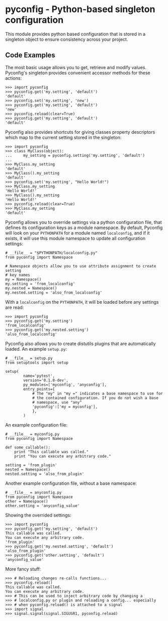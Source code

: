 pyconfig - Python-based singleton configuration
===============================================

This module provides python based configuration that is stored in a singleton
object to ensure consistency across your project.

Code Examples
-------------

The most basic usage allows you to get, retrieve and modify values. Pyconfig's
singleton provides convenient accessor methods for these actions:

    >>> import pyconfig
    >>> pyconfig.get('my.setting', 'default')
    'default'
    >>> pyconfig.set('my.setting', 'new')
    >>> pyconfig.get('my.setting', 'default')
    'new'
    >>> pyconfig.reload(clear=True)
    >>> pyconfig.get('my.setting', 'default')
    'default'

Pyconfig also provides shortcuts for giving classes property descriptors which
map to the current setting stored in the singleton:

    >>> import pyconfig
    >>> class MyClass(object):
    ...     my_setting = pyconfig.setting('my.setting', 'default')
    ...     
    >>> MyClass.my_setting
    'default'
    >>> MyClass().my_setting
    'default'
    >>> pyconfig.set('my.setting', "Hello World!")
    >>> MyClass.my_setting
    'Hello World!'
    >>> MyClass().my_setting
    'Hello World!'
    >>> pyconfig.reload(clear=True)
    >>> MyClass.my_setting
    'default'

Pyconfig allows you to override settings via a python configuration file, that
defines its configuration keys as a module namespace. By default, Pyconfig will
look on your `PYTHONPATH` for a module named `localconfig`, and if it exists, it
will use this module namespace to update all configuration settings:

    # __file__ = "$PYTHONPATH/localconfig.py"
    from pyconfig import Namespace

    # Namespace objects allow you to use attribute assignment to create setting 
    # key names
    my = Namespace()
    my.setting = 'from_localconfig'
    my.nested = Namespace()
    my.nested.setting = 'also_from_localconfig'

With a `localconfig` on the `PYTHONPATH`, it will be loaded before any settings
are read:

    >>> import pyconfig
    >>> pyconfig.get('my.setting')
    'from_localconfig'
    >>> pyconfig.get('my.nested.setting')
    'also_from_localconfig'

Pyconfig also allows you to create distutils plugins that are automatically
loaded. An example `setup.py`:

    # __file__ = setup.py
    from setuptools import setup

    setup(
            name='pytest',
            version='0.1.0-dev',
            py_modules=['myconfig', 'anyconfig'],
            entry_points={
                # The "my" in "my =" indicates a base namespace to use for
                # the contained configuration. If you do not wish a base
                # namespace, use "any"
                'pyconfig':['my = myconfig'],
                },
            )

An example configuration file:

    # __file__ = myconfig.py
    from pyconfig import Namespace

    def some_callable():
        print "This callable was called."
        print "You can execute any arbitrary code."

    setting = 'from_plugin'
    nested = Namespace()
    nested.setting = 'also_from_plugin'

Another example configuration file, without a base namespace:

    # __file__ = anyconfig.py
    from pyconfig import Namespace
    other = Namespace()
    other.setting = 'anyconfig_value'

Showing the overrided settings:

    >>> import pyconfig
    >>> pyconfig.get('my.setting', 'default')
    This callable was called.
    You can execute any arbitrary code.
    'from_plugin'
    >>> pyconfig.get('my.nested.setting', 'default')
    'also_from_plugin'
    >>> pyconfig.get('other.setting', 'default')
    'anyconfig_value'

More fancy stuff:

    >>> # Reloading changes re-calls functions...
    >>> pyconfig.reload()
    This callable was called.
    You can execute any arbitrary code.
    >>> # This can be used to inject arbitrary code by changing a
    >>> # localconfig.py or plugin and reloading a config... especially
    >>> # when pyconfig.reload() is attached to a signal
    >>> import signal
    >>> signal.signal(signal.SIGUSR1, pyconfig.reload)


